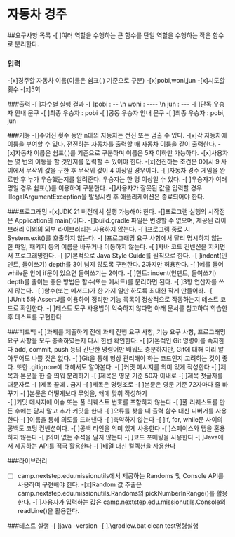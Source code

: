 # 자동차 경주 

##요구사항 목록
-[ ]여러 역할을 수행하는 큰 함수를 단일 역할을 수행하는 작은 함수로 분리한다.

### 입력 
-[x]경주할 자동차 이름(이름은 쉼표(,) 기준으로 구분)
    -[x]pobi,woni,jun
-[x]시도할 횟수
    -[x]5회

###출력
-[ ]차수별 실행 결과
    -[ ]pobi : -- \n woni : ---- \n jun : ---
-[ ]단독 우승자 안내 문구
    -[ ]최종 우승자 : pobi
-[ ]공동 우승자 안내 문구
    -[ ]최종 우승자 : pobi, jun

###기능
-[]주어진 횟수 동안 n대의 자동차는 전진 또는 멈출 수 있다.
-[x]각 자동차에 이름을 부여할 수 있다. 전진하는 자동차를 출력할 때 자동차 이름을 같이 출력한다.
-[x]자동차 이름은 쉼표(,)를 기준으로 구분하며 이름은 5자 이하만 가능하다.
-[x]사용자는 몇 번의 이동을 할 것인지를 입력할 수 있어야 한다.
-[x]전진하는 조건은 0에서 9 사이에서 무작위 값을 구한 후 무작위 값이 4 이상일 경우이다.
-[ ]자동차 경주 게임을 완료한 후 누가 우승했는지를 알려준다. 우승자는 한 명 이상일 수 있다.
-[ ]우승자가 여러 명일 경우 쉼표(,)를 이용하여 구분한다.
-[]사용자가 잘못된 값을 입력할 경우 IllegalArgumentException을 발생시킨 후 애플리케이션은 종료되어야 한다.

###프로그래밍
-[x]JDK 21 버전에서 실행 가능해야 한다.
-[]프로그램 실행의 시작점은 Application의 main()이다.
-[]build.gradle 파일은 변경할 수 없으며, 제공된 라이브러리 이외의 외부 라이브러리는 사용하지 않는다.
-[ ]프로그램 종료 시 System.exit()를 호출하지 않는다.
-[ ]프로그래밍 요구 사항에서 달리 명시하지 않는 한 파일, 패키지 등의 이름을 바꾸거나 이동하지 않는다.
-[ ]자바 코드 컨벤션을 지키면서 프로그래밍한다.
-[ ]기본적으로 Java Style Guide를 원칙으로 한다.
-[ ]indent(인덴트, 들여쓰기) depth를 3이 넘지 않도록 구현한다. 2까지만 허용한다.
      -[ ]예를 들어 while문 안에 if문이 있으면 들여쓰기는 2이다.
      -[ ]힌트: indent(인덴트, 들여쓰기) depth를 줄이는 좋은 방법은 함수(또는 메서드)를 분리하면 된다.
-[ ]3항 연산자를 쓰지 않는다.
-[ ]함수(또는 메서드)가 한 가지 일만 하도록 최대한 작게 만들어라.
-[ ]JUnit 5와 AssertJ를 이용하여 정리한 기능 목록이 정상적으로 작동하는지 테스트 코드로 확인한다.
-[ ]테스트 도구 사용법이 익숙하지 않다면 아래 문서를 참고하여 학습한 후 테스트를 구현한다

###피드백
-[ ]과제를 제출하기 전에 과제 진행 요구 사항, 기능 요구 사항, 프로그래밍 요구 사항을 모두 충족하였는지 다시 한번 확인한다.
-[ ]기본적인 Git 명령어를 숙지한다 add, commit, push 등의 간단한 명령어만 배워도 충분하지만, Git에 대해 미리 알아두어도 나쁠 것은 없다.
-[ ]Git을 통해 형상 관리해야 하는 코드인지 고려하는 것이 좋다. 또한 .gitignore에 대해서도 알아본다.
-[ ]커밋 메시지를 의미 있게 작성한다 
    -[ ]제목과 본문을 한 줄 띄워 분리하기
    -[ ]제목은 영문 기준 50자 이내로
    -[ ]제목 첫글자를 대문자로
    -[ ]제목 끝에 . 금지
    -[ ]제목은 명령조로
    -[ ]본문은 영문 기준 72자마다 줄 바꾸기
    -[ ]본문은 어떻게보다 무엇을, 왜에 맞춰 작성하기  
-[ ]커밋 메시지에 이슈 또는 풀 리퀘스트 번호를 포함하지 않는다
-[ ]풀 리퀘스트를 만든 후에는 닫지 말고 추가 커밋을 한다
-[ ]오류를 찾을 때 출력 함수 대신 디버거를 사용한다
-[ ]이름을 통해 의도를 드러낸다
-[ ]축약하지 않는다
-[ ]if, for, while문 사이의 공백도 코딩 컨벤션이다.
    -[ ]공백 라인을 의미 있게 사용한다
-[ ]스페이스와 탭을 혼용하지 않는다
-[ ]의미 없는 주석을 달지 않는다
-[ ]코드 포매팅을 사용한다
-[ ]Java에서 제공하는 API를 적극 활용한다
-[ ]배열 대신 컬렉션을 사용한다

###라이브러리
-[ ] camp.nextstep.edu.missionutils에서 제공하는 Randoms 및 Console API를 사용하여 구현해야 한다.
    -[x]Random 값 추출은 camp.nextstep.edu.missionutils.Randoms의 pickNumberInRange()를 활용한다.
    -[ ]사용자가 입력하는 값은 camp.nextstep.edu.missionutils.Console의 readLine()을 활용한다.
 
###테스트 실행
-[ ]java -version
-[ ].\gradlew.bat clean test명령실행

